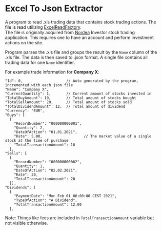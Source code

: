 # Excel To Json Extractor

A program to read .xls trading data that contains stock trading actions. The file is read utilizing [ExcelReadFactory](https://github.com/ExcelDataReader/ExcelDataReader).  
The file is originally acquired from [Nordea](https://www.nordea.fi/) Investor stock trading application. This requires one to have an account and perform investment actions on the site.

Program parses the .xls file and groups the result by the `Name` column of the .xls file.
The data is then saved to .json format. A single file contains all trading data for one `Name` identifier.

For example trade information for **Company X**:

    "Id": 0,                    // Auto generated by the program, incremented with each json file
    "Name": "Company X",
    "CurrentQuantity": 1,       // Current amount of stocks invested in
    "TotalBuyAmount": 10,       // Total amount of stocks bought
    "TotalSellAmount": 20,      // Total amount of stocks sold
    "TotalDividendAmount": 12,  // Total amount of dividend
    "Currency": "EUR",
    "Buys": [
      {
        "RecordNumber": "000000000001",
        "Quantity": 2,
        "DateOfAction": "01.01.2021",
        "Rate": 5.00,                   // The market value of a single stock at the time of purchase
        "TotalTransactionAmount": 10
      },
    "Sells": [
      {
        "RecordNumber": "000000000002",
        "Quantity": 1,
        "DateOfAction": "02.02.2021",
        "Rate": 20,
        "TotalTransactionAmount": 20
      }],
    "Dividends": [
      {
        "PaymentDate": "Mon Feb 01 00:00:00 CEST 2021",
        "TypeOfAction": "A Dividend",
        "TotalTransactionAmount": 12.00
      },
      
Note: Things like fees are included in `TotalTransactionAmount` variable but not visible otherwise. 
